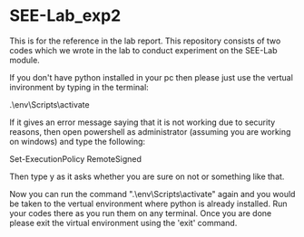 # SEE-Lab_exp2
This is for the reference in the lab report. This repository consists of two codes which we wrote in the lab to conduct experiment on the SEE-Lab module.

If you don't have python installed in your pc then please just use the vertual invironment by typing in the terminal:

.\env\Scripts\activate

If it gives an error message saying that it is not working due to security reasons, then open powershell as administrator (assuming you are working on windows) and type the following:

Set-ExecutionPolicy RemoteSigned

Then type y as it asks whether you are sure on not or something like that.

Now you can run the command ".\env\Scripts\activate" again and you would be taken to the vertual environment where python is already installed. Run your codes there as you run them on any terminal. Once you are done please exit the virtual environment using the 'exit' command.
